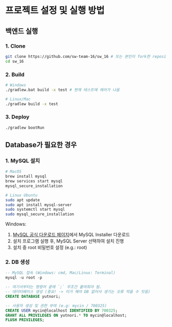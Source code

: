 # 프로젝트 설정 및 실행 방법

## 백엔드 실행
### 1. Clone
```bash
git clone https://github.com/sw-team-16/sw_16 # 또는 본인이 fork한 repository 주소
cd sw_16
```

### 2. Build
```bash
# Windows
./gradlew.bat build -x test # 현재 테스트에 에러가 나옴

# Linux/Mac
./gradlew build -x test
```

### 3. Deploy

```bash
./gradlew bootRun
```


## Database가 필요한 경우

### 1. MySQL 설치 

```bash
# MacOS
brew install mysql
brew services start mysql
mysql_secure_installation

# Linux Ubuntu
sudo apt update
sudo apt install mysql-server
sudo systemctl start mysql
sudo mysql_secure_installation
```

Windows:
1. [MySQL 공식 다운로드 페이지](https://dev.mysql.com/downloads/installer/)에서 MySQL Installer 다운로드
2. 설치 프로그램 실행 후, MySQL Server 선택하여 설치 진행
3. 설치 중 root 비밀번호 설정 (e.g.: root)


### 2. DB 생성

```sql
-- MySQL 접속 (Windows: cmd, Mac/Linux: Terminal)
mysql -u root -p

-- 여기서부터는 명령어 끝에 `;` 무조건 붙여줘야 됨.
-- 데이터베이스 생성 (중요! -> 이거 해야 DB 없어서 생기는 오류 막을 수 잇음)
CREATE DATABASE yutnori;

-- 사용자 생성 및 권한 부여 (e.g: mycin / 700325)
CREATE USER mycin@localhost IDENTIFIED BY 700325;
GRANT ALL PRIVILEGES ON yutnori.* TO mycin@localhost;
FLUSH PRIVILEGES;
```
